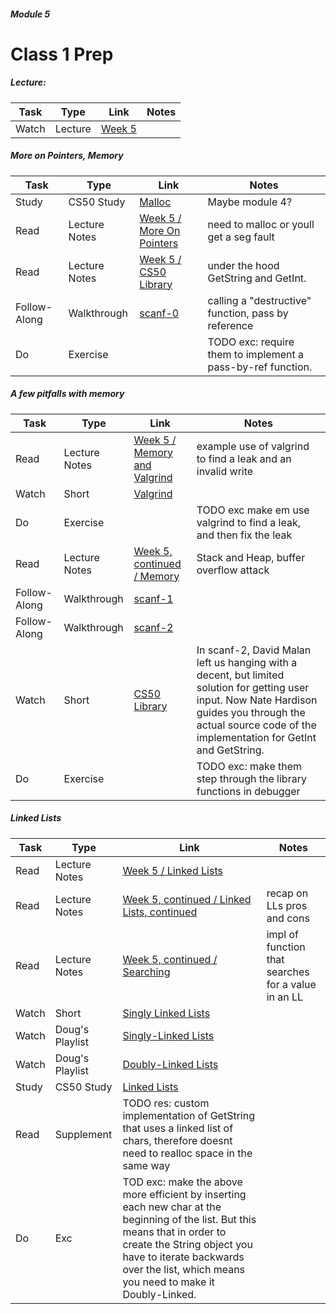 ##### Module 5

# Class 1 Prep

##### Lecture:
Task | Type | Link | Notes
-----|------|------|------
Watch | Lecture | [Week 5](https://www.youtube.com/watch?v=RsIP1gRneOs)|


##### More on Pointers, Memory
Task | Type | Link | Notes
-----|------|------|------
Study | CS50 Study | [Malloc](https://study.cs50.net/?toc=malloc) | Maybe module 4?
Read | Lecture Notes | [Week 5 / More On Pointers](http://cdn.cs50.net/2015/fall/lectures/5/m/notes5m/notes5m.html#more_on_pointers) | need to malloc or youll get a seg fault
Read | Lecture Notes | [Week 5 / CS50 Library](http://cdn.cs50.net/2015/fall/lectures/5/m/notes5m/notes5m.html#cs50_library) | under the hood GetString and GetInt.
Follow-Along | Walkthrough | [scanf-0](https://www.youtube.com/watch?v=l1sfaAyt6ac&list=PLhQjrBD2T381hO-XiBPrps4fzt4rVY3E8&index=1) | calling a "destructive" function, pass by reference
Do | Exercise | | TODO exc: require them to implement a pass-by-ref function.

##### A few pitfalls with memory
Task | Type | Link | Notes
-----|------|------|------
Read | Lecture Notes | [Week 5 / Memory and Valgrind](http://cdn.cs50.net/2015/fall/lectures/5/m/notes5m/notes5m.html#memory_and_valgrind) | example use of valgrind to find a leak and an invalid write
Watch | Short | [Valgrind](http://cs50.tv/2012/fall/shorts/valgrind/valgrind-720p.mp4)
Do | Exercise | | TODO exc make em use valgrind to find a leak, and then fix the leak
Read | Lecture Notes | [Week 5, continued / Memory](http://cdn.cs50.net/2015/fall/lectures/5/w/notes5w/notes5w.html#memory) | Stack and Heap, buffer overflow attack
Follow-Along | Walkthrough| [scanf-1](https://www.youtube.com/watch?v=4zS7RTnRuWY&index=2&list=PLhQjrBD2T381hO-XiBPrps4fzt4rVY3E8)
Follow-Along | Walkthrough | [scanf-2](https://www.youtube.com/watch?v=TJK6l_SBLnk&list=PLhQjrBD2T381hO-XiBPrps4fzt4rVY3E8&index=3)
Watch | Short | [CS50 Library](http://cs50.tv/2012/fall/shorts/cs50_library/cs50_library-720p.mp4) | In scanf-2, David Malan left us hanging with a decent, but limited solution for getting user input. Now Nate Hardison guides you through the actual source code of the implementation for GetInt and GetString.
Do | Exercise | | TODO exc: make them step through the library functions in debugger

##### Linked Lists
Task | Type | Link | Notes
-----|------|------|------
Read | Lecture Notes | [Week 5 / Linked Lists](http://cdn.cs50.net/2015/fall/lectures/5/m/notes5m/notes5m.html#linked_lists)
Read | Lecture Notes | [Week 5, continued / Linked Lists, continued](http://cdn.cs50.net/2015/fall/lectures/5/w/notes5w/notes5w.html#linked_lists_continued) | recap on LLs pros and cons
Read | Lecture Notes | [Week 5, continued / Searching](http://cdn.cs50.net/2015/fall/lectures/5/w/notes5w/notes5w.html#searching) | impl of function that searches for a value in an LL
Watch | Short | [Singly Linked Lists](http://cs50.tv/2012/fall/shorts/singly_linked_lists/singly_linked_lists-720p.mp4)
Watch | Doug's Playlist | [Singly-Linked Lists](https://www.youtube.com/watch?v=ZoG2hOIoTnA&index=2&list=PLhQjrBD2T382ZqJSoJqAnX7dXVi5-YaRh) 
Watch | Doug's Playlist | [Doubly-Linked Lists](https://www.youtube.com/watch?v=HmAEzp1taIE&list=PLhQjrBD2T382ZqJSoJqAnX7dXVi5-YaRh&index=3)
Study | CS50 Study | [Linked Lists](https://study.cs50.net/?toc=linked_lists) |
Read | Supplement | TODO res: custom implementation of GetString that uses a linked list of chars, therefore doesnt need to realloc space in the same way
Do | Exc | TOD exc: make the above more efficient by inserting each new char at the beginning of the list. But this means that in order to create the String object you have to iterate backwards over the list, which means you need to make it Doubly-Linked. 


